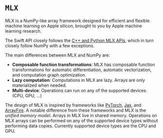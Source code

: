 #  ``MLX``

MLX is a NumPy-like array framework designed for efficient and flexible machine
learning on Apple silicon, brought to you by Apple machine learning research.

The Swift API closely follows the 
[C++ and Python MLX APIs](https://ml-explore.github.io/mlx/build/html/index.html), which in turn closely follow
NumPy with a few exceptions.

The main differences between MLX and NumPy are:

 - **Composable function transformations**: MLX has composable function
   transformations for automatic differentiation, automatic vectorization,
   and computation graph optimization.
 - **Lazy computation**: Computations in MLX are lazy. Arrays are only
   materialized when needed.
 - **Multi-device**: Operations can run on any of the supported devices (CPU,
   GPU, ...)

The design of MLX is inspired by frameworks like 
[PyTorch](https://pytorch.org/), [Jax](https://github.com/google/jax), and
[ArrayFire](https://arrayfire.org/). A notable difference from these
frameworks and MLX is the *unified memory model*. Arrays in MLX live in shared
memory. Operations on MLX arrays can be performed on any of the supported
device types without performing data copies. Currently supported device types
are the CPU and GPU.
